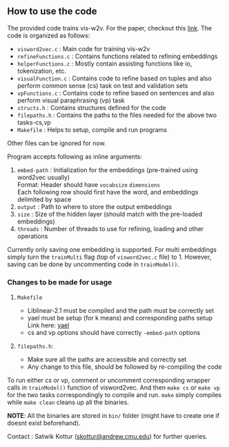 ## How to use the code

The provided code trains vis-w2v. For the paper, checkout this 
[link](http://arxiv.org/abs/1511.07067). The code is organized as
follows:

* `visword2vec.c` : Main code for training vis-w2v
* `refineFunctions.c` : Contains functions related to refining embeddings
* `helperFunctions.c` : Mostly contain assisting functions like io, tokenization, etc.
* `visualFunction.c` : Contains code to refine based on tuples and also perform common sense (cs) task on test and validation sets
* `vpFunctions.c` : Contains code to refine based on sentences and also perform visual paraphrasing (vp) task
* `structs.h` : Contains structures defined for the code
* `filepaths.h` : Contains the paths to the files needed for the above two tasks-cs,vp
* `Makefile` : Helps to setup, compile and run programs

Other files can be ignored for now.  

Program accepts following as inline arguments:  

1. `embed-path` : Initialization for the embeddings (pre-trained using word2vec usually)  
  Format: Header should have `vocabsize` `dimensions`  
  Each following row should first have the word, and embeddings delimited by space  
1. `output` : Path to where to store the output embeddings
1. `size` : Size of the hidden layer (should match with the pre-loaded embeddings)
1. `threads` : Number of threads to use for refining, loading and other operations

Currently only saving one embedding is supported. For multi embeddings simply turn
the `trainMulti` flag (top of `visword2vec.c` file) to 1. However, saving can be done by
uncommenting code in `trainModel()`.

### Changes to be made for usage

1. `Makefile`
    * Liblinear-2.1 must be compiled and the path must be correctly set
    * yael must be setup (for k means) and corresponding paths setup
    Link here: [yael](https://gforge.inria.fr/projects/yael/)
    * cs and vp options should have correctly `-embed-path` options

1. `filepaths.h`:
    * Make sure all the paths are accessible and correctly set
    * Any change to this file, should be followed by re-compiling the code

To run either cs or vp, comment or uncomment corresponding wrapper calls in 
`trainModel()` function of visword2vec. And then `make cs` or `make vp` for the
two tasks correspondingly to compile and run. `make` simply compiles while 
`make clean` cleans up all the binaries.  

**NOTE**: All the binaries are stored in `bin/` folder (might have to create one if 
doesnt exist beforehand).  

Contact : Satwik Kottur (skottur@andrew.cmu.edu) for further queries.
